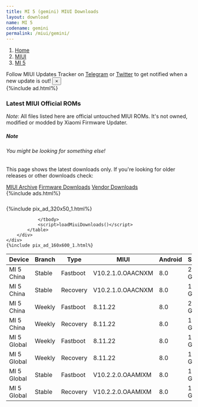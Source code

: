 ```yaml
---
title: MI 5 (gemini) MIUI Downloads
layout: download
name: MI 5
codename: gemini
permalink: /miui/gemini/
---
```

<nav aria-label="breadcrumb">
    <ol class="breadcrumb">
        <li class="breadcrumb-item"><a href="/">Home</a></li>
        <li class="breadcrumb-item"><a href="/miui/">MIUI</a></li>
        <li class="breadcrumb-item active" aria-current="page"><a href="/miui/gemini/">MI 5</a></li>
    </ol>
</nav>
<div class="alert alert-primary alert-dismissible fade show" role="alert">
    Follow MIUI Updates Tracker on <a href="https://t.me/MIUIUpdatesTracker" class="alert-link">Telegram</a>
     or <a href="https://twitter.com/MiFwUpdater" class="alert-link">Twitter</a> to get notified when a new update is out!
    <button type="button" class="close" data-dismiss="alert" aria-label="Close">
        <span aria-hidden="true">&times;</span>
    </button>
</div>
{%include ad.html%}

### Latest MIUI Official ROMs
*Note*: All files listed here are official untouched MIUI ROMs. It's not owned, modified or modded by Xiaomi Firmware Updater.
<div class="card">
  <div class="card-body">
    <h5 class="card-title">Note</h5>
    <h6 class="card-subtitle mb-2 text-muted">You might be looking for something else!</h6>
    <p class="card-text">This page shows the latest downloads only.
     If you're looking for older releases or other downloads check:</p>
    <a href="/archive/miui/gemini/" class="card-link">MIUI Archive</a>
    <a href="/firmware/gemini/" class="card-link">Firmware Downloads</a>
    <a href="/vendor/gemini/" class="card-link">Vendor Downloads</a>
  </div>
</div>
{%include ads.html%}
<div class="row justify-content-center">
    <div class="col-10">
        <div class="table-responsive-md" style="margin-top: 25px;">
            {%include pix_ad_320x50_1.html%}
            <table id="miui" class="display dt-responsive nowrap compact table table-striped table-hover table-sm">
                <thead class="thead-dark">
                    <tr>
                        <th data-ref="device">Device</th>
                        <th data-ref="branch">Branch</th>
                        <th data-ref="type">Type</th>
                        <th data-ref="miui">MIUI</th>
                        <th data-ref="android">Android</th>
                        <th data-ref="size">Size</th>
                        <th data-ref="size">Date</th>
                        <th data-ref="link">Link</th>
                    </tr>
                </thead>
                <tbody>
                <tr><td>MI 5 China</td><td>Stable</td><td>Fastboot</td><td>V10.2.1.0.OAACNXM</td><td>8.0</td><td>2.0 GB</td><td>2019-01-08</td><td><a href="/miui/gemini/stable/V10.2.1.0.OAACNXM/">Download</a></td></tr>
<tr><td>MI 5 China</td><td>Stable</td><td>Recovery</td><td>V10.2.1.0.OAACNXM</td><td>8.0</td><td>1.8 GB</td><td>2019-01-08</td><td><a href="/miui/gemini/stable/V10.2.1.0.OAACNXM/">Download</a></td></tr>
<tr><td>MI 5 China</td><td>Weekly</td><td>Fastboot</td><td>8.11.22</td><td>8.0</td><td>2.0 GB</td><td>2018-11-23</td><td><a href="/miui/gemini/weekly/8.11.22/">Download</a></td></tr>
<tr><td>MI 5 China</td><td>Weekly</td><td>Recovery</td><td>8.11.22</td><td>8.0</td><td>1.7 GB</td><td>2018-11-23</td><td><a href="/miui/gemini/weekly/8.11.22/">Download</a></td></tr>
<tr><td>MI 5 Global</td><td>Weekly</td><td>Fastboot</td><td>8.11.22</td><td>8.0</td><td>1.8 GB</td><td>2018-11-23</td><td><a href="/miui/gemini/weekly/8.11.22/">Download</a></td></tr>
<tr><td>MI 5 Global</td><td>Weekly</td><td>Recovery</td><td>8.11.22</td><td>8.0</td><td>1.6 GB</td><td>2018-11-23</td><td><a href="/miui/gemini/weekly/8.11.22/">Download</a></td></tr>
<tr><td>MI 5 Global</td><td>Stable</td><td>Fastboot</td><td>V10.2.2.0.OAAMIXM</td><td>8.0</td><td>1.7 GB</td><td>2019-02-04</td><td><a href="/miui/gemini/stable/V10.2.2.0.OAAMIXM/">Download</a></td></tr>
<tr><td>MI 5 Global</td><td>Stable</td><td>Recovery</td><td>V10.2.2.0.OAAMIXM</td><td>8.0</td><td>1.6 GB</td><td>2019-02-04</td><td><a href="/miui/gemini/stable/V10.2.2.0.OAAMIXM/">Download</a></td></tr>

                </tbody>
                <script>loadMiuiDownloads()</script>
            </table>
        </div>
    </div>
    {%include pix_ad_160x600_1.html%}
</div>

